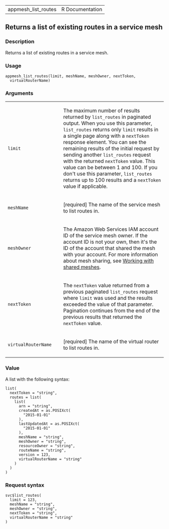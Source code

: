 <table style="width: 100%;">
<tbody>
<tr class="odd">
<td>appmesh_list_routes</td>
<td style="text-align: right;">R Documentation</td>
</tr>
</tbody>
</table>

## Returns a list of existing routes in a service mesh

### Description

Returns a list of existing routes in a service mesh.

### Usage

    appmesh_list_routes(limit, meshName, meshOwner, nextToken,
      virtualRouterName)

### Arguments

<table>
<colgroup>
<col style="width: 35%" />
<col style="width: 65%" />
</colgroup>
<tbody>
<tr class="odd">
<td><code id="appmesh_list_routes_:_limit">limit</code></td>
<td><p>The maximum number of results returned by
<code>list_routes</code> in paginated output. When you use this
parameter, <code>list_routes</code> returns only <code>limit</code>
results in a single page along with a <code>nextToken</code> response
element. You can see the remaining results of the initial request by
sending another <code>list_routes</code> request with the returned
<code>nextToken</code> value. This value can be between 1 and 100. If
you don't use this parameter, <code>list_routes</code> returns up to 100
results and a <code>nextToken</code> value if applicable.</p></td>
</tr>
<tr class="even">
<td><code id="appmesh_list_routes_:_meshName">meshName</code></td>
<td><p>[required] The name of the service mesh to list routes
in.</p></td>
</tr>
<tr class="odd">
<td><code id="appmesh_list_routes_:_meshOwner">meshOwner</code></td>
<td><p>The Amazon Web Services IAM account ID of the service mesh owner.
If the account ID is not your own, then it's the ID of the account that
shared the mesh with your account. For more information about mesh
sharing, see <a
href="https://docs.aws.amazon.com/app-mesh/latest/userguide/sharing.html">Working
with shared meshes</a>.</p></td>
</tr>
<tr class="even">
<td><code id="appmesh_list_routes_:_nextToken">nextToken</code></td>
<td><p>The <code>nextToken</code> value returned from a previous
paginated <code>list_routes</code> request where <code>limit</code> was
used and the results exceeded the value of that parameter. Pagination
continues from the end of the previous results that returned the
<code>nextToken</code> value.</p></td>
</tr>
<tr class="odd">
<td><code
id="appmesh_list_routes_:_virtualRouterName">virtualRouterName</code></td>
<td><p>[required] The name of the virtual router to list routes
in.</p></td>
</tr>
</tbody>
</table>

### Value

A list with the following syntax:

    list(
      nextToken = "string",
      routes = list(
        list(
          arn = "string",
          createdAt = as.POSIXct(
            "2015-01-01"
          ),
          lastUpdatedAt = as.POSIXct(
            "2015-01-01"
          ),
          meshName = "string",
          meshOwner = "string",
          resourceOwner = "string",
          routeName = "string",
          version = 123,
          virtualRouterName = "string"
        )
      )
    )

### Request syntax

    svc$list_routes(
      limit = 123,
      meshName = "string",
      meshOwner = "string",
      nextToken = "string",
      virtualRouterName = "string"
    )
